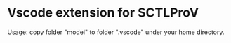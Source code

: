 # Vscode extension for SCTLProV
Usage: copy folder "model" to folder ".vscode" under your home directory.

